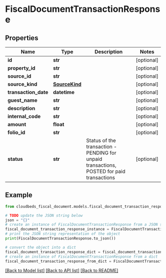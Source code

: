 # FiscalDocumentTransactionResponse


## Properties

Name | Type | Description | Notes
------------ | ------------- | ------------- | -------------
**id** | **str** |  | [optional] 
**property_id** | **str** |  | [optional] 
**source_id** | **str** |  | [optional] 
**source_kind** | [**SourceKind**](SourceKind.md) |  | [optional] 
**transaction_date** | **datetime** |  | [optional] 
**guest_name** | **str** |  | [optional] 
**description** | **str** |  | [optional] 
**internal_code** | **str** |  | [optional] 
**amount** | **float** |  | [optional] 
**folio_id** | **str** |  | [optional] 
**status** | **str** | Status of the transaction - PENDING for unpaid transactions, POSTED for paid transactions | [optional] 

## Example

```python
from cloudbeds_fiscal_document.models.fiscal_document_transaction_response import FiscalDocumentTransactionResponse

# TODO update the JSON string below
json = "{}"
# create an instance of FiscalDocumentTransactionResponse from a JSON string
fiscal_document_transaction_response_instance = FiscalDocumentTransactionResponse.from_json(json)
# print the JSON string representation of the object
print(FiscalDocumentTransactionResponse.to_json())

# convert the object into a dict
fiscal_document_transaction_response_dict = fiscal_document_transaction_response_instance.to_dict()
# create an instance of FiscalDocumentTransactionResponse from a dict
fiscal_document_transaction_response_from_dict = FiscalDocumentTransactionResponse.from_dict(fiscal_document_transaction_response_dict)
```
[[Back to Model list]](../README.md#documentation-for-models) [[Back to API list]](../README.md#documentation-for-api-endpoints) [[Back to README]](../README.md)


